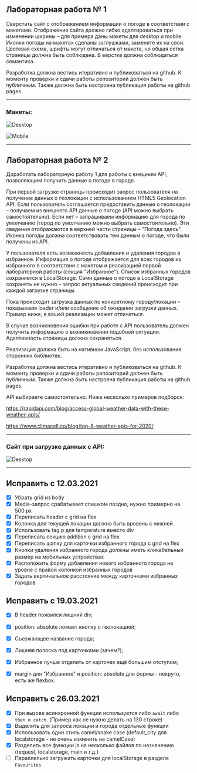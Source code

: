 ## Лабораторная работа № 1

Сверстать сайт с отображением информации о погоде в соответствии с макетами. Отображение сайта должно гибко адаптироваться при изменении ширины – для примера даны макеты для desktop и mobile. Иконки погоды на макетах сделаны заглушками, замените их на свои. Цветовая схема, шрифты могут отличаться от макета, но общая сетка страницы должна быть соблюдена. В верстке должна соблюдаться семантика.

Разработка должна вестись итеративно и публиковаться на github. К моменту проверки и сдачи работы репозиторий должен быть публичным. Также должна быть настроена публикация работы на github pages.

____

### Макеты:

![Desktop](https://github.com/Erartria/web_6sem/blob/master/img/readme/desktop.jpg)

![Mobile](https://github.com/Erartria/web_6sem/blob/master/img/readme/mobile.jpg)

____

## Лабораторная работа № 2

Доработать лабораторную работу 1 для работы с внешним API, позволяющим получить данные о погоде в городе.

При первой загрузке страницы происходит запрос пользователя на получение данных о геолокации с использованием HTML5 Geolocation API. Если пользователь соглашается предоставить данные о геолокации – получаем из внешнего API данные о погоде (API можно выбрать самостоятельно). Если нет – запрашиваем информацию для города по умолчанию (город по умолчанию можно выбрать самостоятельно). Эти сведения отображаются в верхней части страницы – "Погода здесь". Иконка погоды должна соответствовать тем данным о погоде, что были получены из API.

У пользователя есть возможность добавления и удаления городов в избранное. Информация о погоде отображается для всех городов из избранного в соответствии с макетом и реализацией первой лабораторной работы (секция "Избранное"). Список избранных городов сохраняется в LocalStorage. Сами данные о погоде в LocalStorage сохранять не нужно – запрос актуальных сведений происходит при каждой загрузке страницы.

Пока происходит загрузка данных по конкретному городу/локации – показываем loader и/или сообщение об ожидании загрузки данных. Пример ниже, в вашей реализации может отличаться.

В случае возникновения ошибки при работе с API пользователь должен получить информацию о возникновении подобной ситуации. Адаптивность страницы должна сохраняться.

Реализация должна быть на нативном JavaScript, без использования сторонних библиотек.

Разработка должна вестись итеративно и публиковаться на github. К моменту проверки и сдачи работы репозиторий должен быть публичным. Также должна быть настроена публикация работы на github pages.

API выбираете самостоятельно. Ниже несколько примеров подборок:

https://rapidapi.com/blog/access-global-weather-data-with-these-weather-apis/

https://www.climacell.co/blog/top-8-weather-apis-for-2020/
____

### Сайт при загрузке данных с API:

![Desktop](https://github.com/Erartria/web_6sem/blob/master/img/readme/Onload.jpg)

____

## Исправить с 12.03.2021

- [x] Убрать grid из body
- [x] Media-запрос срабатывает слишком поздно, нужно примерно на 500 px
- [x] Переписать header с grid на flex
- [x] Колонка для текущей локации должна быть вровень с нижней 
- [x] Использовать tag p для temperature вместо div
- [x] Переписать секцию addition с grid на flex
- [x] Переписать шапку для карточки избранного города с grid на flex
- [x] Кнопки удаления избранного города должны иметь кликабельный размер на мобильных устройствах
- [x] Расположить форму добавления нового избранного города на уровне с правой колонкой избранных городов
- [x] Задать вертикальное расстояние между карточками избранных городов

## Исправить с 19.03.2021

- [x] В header появился лишний div;
- [x] position: absolute ломает кнопку с геолокацией;
- [x] Съезжающее название города;
- [x] Лишняя полоска под карточками (зачем?);
- [x] Избранное лучше отделить от карточек ещё большим отступом;
- [x] margin для "Избранное" и position: absolute для формы - некруто, есть же flexbox.


## Исправить с 26.03.2021

- [x] При вызове асинхронной функции используется либо ```await``` либо ```then и catch```. (Пример как не нужно делать на 130 строке)
- [x] Выделить для запроса локации и города отдельные функции
- [x] Использовать один стиль camel/snake case (default_city для localstorage - не очень изменить на camelCase)
- [x] Разделить все функции js на несколько файлов по назначению (request, localstorage, main и т.д.)
- [ ] Параллельно загружать карточки для localStorage в разделе ```Favourites```